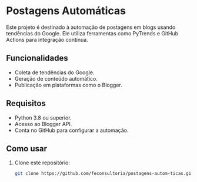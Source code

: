 # Postagens Automáticas

Este projeto é destinado à automação de postagens em blogs usando tendências do Google. Ele utiliza ferramentas como PyTrends e GitHub Actions para integração contínua.

## Funcionalidades
- Coleta de tendências do Google.
- Geração de conteúdo automático.
- Publicação em plataformas como o Blogger.

## Requisitos
- Python 3.8 ou superior.
- Acesso ao Blogger API.
- Conta no GitHub para configurar a automação.

## Como usar
1. Clone este repositório:
   ```bash
   git clone https://github.com/feconsultoria/postagens-autom-ticas.git
